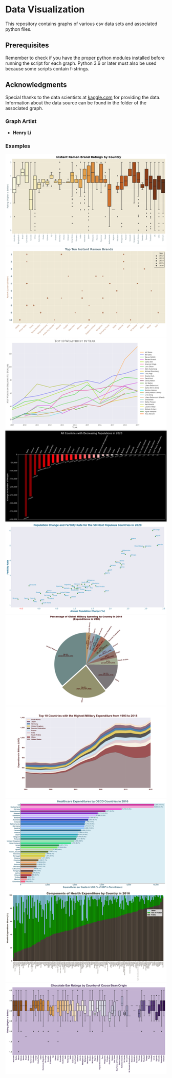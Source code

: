 # Data Visualization

This repository contains graphs of various csv data sets and associated python files. 

## Prerequisites

Remember to check if you have the proper python modules installed before running the script for each graph.  Python 3.6 or later must also be used because some scripts contain f-strings. 

## Acknowledgments
Special thanks to the data scientists at [kaggle.com](https://www.kaggle.com/) for providing the data.  Information about the data source can be found in the folder of the associated graph.

### Graph Artist
* **Henry Li**

### Examples
![graph](Ramen_Ratings/Instant_Ramen_Brand_Ratings_by_Country_graph.png)
![graph](Ramen_Ratings/Top_Ten_Instant_Ramen_Brands_graph.png)
![graph](Billionaires/Top_10_Wealthiest_by_Year_graph.png)
![graph](Population_2020/All_Countries_with_Decreasing_Populations_in_2020_graph.png)
![graph](Population_2020/Population_Change_and_Fertility_Rate_graph.png)
![graph](Military_Spending/Percentage_of_Global_Military_Spending_by_Country_graph.png)
![graph](Military_Spending/Top_10_Countries_with_the_Highest_Military_Expenditure_from_1993_to_2018_graph.png)
![graph](Healthcare_Expenditures/Healthcare_Expenditures_by_OECD_Countries_graph.png)
![graph](Healthcare_Expenditures/Components_of_Health_Expenditure_graph.png)
![graph](Chocolate/Chocolate_Bar_Ratings_by_Country_of_Cocoa_Bean_Origin.png)

